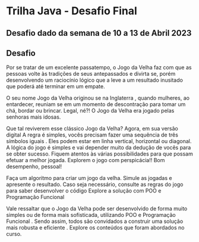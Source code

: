 # Trilha Java - Desafio Final

## Desafio dado da semana de 10 a 13 de Abril 2023

## Desafio

Por se tratar de um excelente
passatempo, o Jogo da Velha
faz com que as pessoas volte às
tradições de seus antepassados
e divirta se, porém
desenvolvendo um raciocínio
lógico que a leve a um resultado
inusitado que poderá até
terminar em um empate.

O seu nome
Jogo da Velha
originou se na Inglaterra ,
quando mulheres, ao entardecer,
reuniam se em um momento de
descontração para tomar um
chá, bordar ou brincar. Legal,
né?! O Jogo da Velha era jogado
pelas senhoras mais idosas.

Que tal
reviverem esse clássico Jogo
da Velha? Agora, em sua versão
digital A regra é simples, vocês
precisam fazer uma sequência de três
símbolos iguais . Eles podem estar em
linha vertical, horizontal ou diagonal. A
lógica do jogo é simples e vai
depender muito da dedução de vocês
para se obter sucesso. Fiquem atentos
às várias possibilidades para que
possam efetuar a melhor jogada.
Explorem o jogo com perspicácia!!
Bom desempenho, pessoal!

Faça um algoritmo para criar um
jogo da velha. Simule as jogadas
e apresente o resultado. Caso
seja necessário, consulte as
regras do jogo para saber
desenvolver o código
Explore
a solução com POO e
Programação Funcional

Vale
ressaltar que o Jogo da
Velha pode ser desenvolvido de
forma muito simples ou de forma
mais sofisticada, utilizando POO
e Programação Funcional .
Sendo
assim, todos são
convidados a construir uma
solução mais robusta e
eficiente . Explore os conteúdos
que foram abordados no curso.
